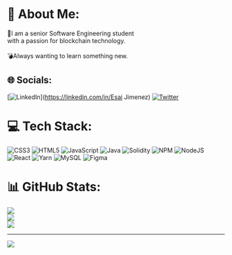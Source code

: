 # 💫 About Me:
🍜I am a senior Software Engineering student<br>with a passion for blockchain technology.<br><br>💣Always wanting to learn something new.


## 🌐 Socials:
[![LinkedIn](https://img.shields.io/badge/LinkedIn-%230077B5.svg?logo=linkedin&logoColor=white)](https://linkedin.com/in/Esai Jimenez) [![Twitter](https://img.shields.io/badge/Twitter-%231DA1F2.svg?logo=Twitter&logoColor=white)](https://twitter.com/esaiximenez) 

# 💻 Tech Stack:
![CSS3](https://img.shields.io/badge/css3-%231572B6.svg?style=for-the-badge&logo=css3&logoColor=white) ![HTML5](https://img.shields.io/badge/html5-%23E34F26.svg?style=for-the-badge&logo=html5&logoColor=white) ![JavaScript](https://img.shields.io/badge/javascript-%23323330.svg?style=for-the-badge&logo=javascript&logoColor=%23F7DF1E) ![Java](https://img.shields.io/badge/java-%23ED8B00.svg?style=for-the-badge&logo=java&logoColor=white) ![Solidity](https://img.shields.io/badge/Solidity-%23363636.svg?style=for-the-badge&logo=solidity&logoColor=white) ![NPM](https://img.shields.io/badge/NPM-%23000000.svg?style=for-the-badge&logo=npm&logoColor=white) ![NodeJS](https://img.shields.io/badge/node.js-6DA55F?style=for-the-badge&logo=node.js&logoColor=white) ![React](https://img.shields.io/badge/react-%2320232a.svg?style=for-the-badge&logo=react&logoColor=%2361DAFB) ![Yarn](https://img.shields.io/badge/yarn-%232C8EBB.svg?style=for-the-badge&logo=yarn&logoColor=white) ![MySQL](https://img.shields.io/badge/mysql-%2300f.svg?style=for-the-badge&logo=mysql&logoColor=white) 	![Figma](https://img.shields.io/badge/figma-%23F24E1E.svg?style=for-the-badge&logo=figma&logoColor=white)
# 📊 GitHub Stats:
![](https://github-readme-stats.vercel.app/api?username=esaijimenez&theme=radical&hide_border=false&include_all_commits=false&count_private=false)<br/>
![](https://github-readme-streak-stats.herokuapp.com/?user=esaijimenez&theme=radical&hide_border=false)<br/>
![](https://github-readme-stats.vercel.app/api/top-langs/?username=esaijimenez&theme=radical&hide_border=false&include_all_commits=false&count_private=false&layout=compact)

---
[![](https://visitcount.itsvg.in/api?id=esaijimenez&icon=0&color=0)](https://visitcount.itsvg.in)

